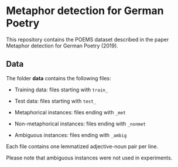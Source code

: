 # Metaphor detection for German Poetry

This repository contains the POEMS dataset described in the paper Metaphor detection for German Poetry (2019).

## Data 

The folder **data** contains the following files:

- Training data: files starting with `train_`
- Test data: files starting with `test_`

- Metaphorical instances: files ending with `_met`
- Non-metaphorical instances: files ending with `_nonmet`
- Ambiguous instances: files ending with `_ambig` 

Each file contains one lemmatized adjective-noun pair per line.

Please note that ambiguous instances were not used in experiments.
